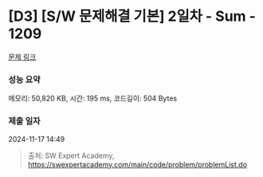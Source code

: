 # [D3] [S/W 문제해결 기본] 2일차 - Sum - 1209 

[문제 링크](https://swexpertacademy.com/main/code/problem/problemDetail.do?contestProbId=AV13_BWKACUCFAYh) 

### 성능 요약

메모리: 50,820 KB, 시간: 195 ms, 코드길이: 504 Bytes

### 제출 일자

2024-11-17 14:49



> 출처: SW Expert Academy, https://swexpertacademy.com/main/code/problem/problemList.do
